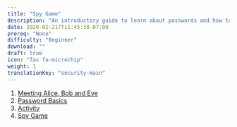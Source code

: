 ```yaml
---
title: "Spy Game"
description: "An introductory guide to learn about passwords and how to create a strong one!"
date: 2020-02-217T11:45:38-07:00
prereq: "None"
difficulty: "Beginner"
download: ""
draft: true
icon: "fas fa-microchip"
weight: 1
translationKey: "security-main"
---
```


1. [Meeting Alice, Bob and Eve](1-meeting-alice-bob-and-eve)
2. [Password Basics](2-password-basics)
3. [Activity](3-activity)
4. [Spy Game](4-spy-game)
